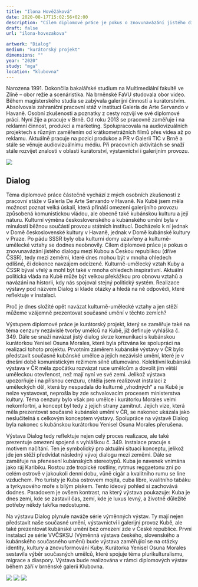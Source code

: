 ```yaml
---
title: "Ilona Hověžáková"
date: 2020-08-17T15:02:56+02:00
description: "Cílem diplomové práce je pokus o znovunavázání jistého dialogu mezi Kubou a Českou republikou (dříve ČSSR), tedy mezi zeměmi, které dnes mohou být v mnoha ohledech odlišné, či dokonce navzájem odcizené."
draft: false
url: "ilona-hovezakova"

artwork: "Dialog"
medium: "kurátorský projekt"
dimensions: ""
year: "2020"
study: "mga"
location: "klubovna"
---
```


Narozena 1991. Dokončila bakalářské studium na Multimediální fakultě ve Zlíně – obor režie a scenáristika. Na brněnské FaVU studovala obor video. Během magisterského studia se zabývala galerijní činností a kurátorstvím. Absolvovala zahraniční pracovní stáž v instituci Galería de Arte Servando v Havaně. Osobní zkušenosti a poznatky z cesty rozvíjí ve své diplomové práci. Nyní žije a pracuje v Brně. Od roku 2013 se pracovně zaměřuje i na reklamní činnost, produkci a marketing. Spolupracovala na audiovizuálních projektech s různým zaměřením od krátkometrážních filmů přes videa až po reklamu. Aktuálně pracuje na pozici produkce a PR v Galerii TIC v Brně a stále se věnuje audiovizuálnímu médiu. Při pracovních aktivitách se snaží stále rozvíjet znalosti v oblasti kurátorství, výstavnictví i galerijním provozu. 

![](/students/hovezakova/1.jpg)

## Dialog

Téma diplomové práce částečně vychází z mých osobních zkušeností z pracovní stáže v Galería De Arte Servando v Havaně. Na Kubě jsem měla možnost poznat velká úskalí, která přináší omezení galerijního provozu způsobená komunistickou vládou, ale obecně také kubánskou kulturu a její náturu. Kulturní výměna československého a kubánského umění byla v minulosti běžnou součástí provozu státních institucí. Docházelo k ní jednak v Domě československé kultury v Havaně, jednak v Domě kubánské kultury v Praze. Po pádu SSSR byly oba kulturní domy uzavřeny a kulturně-umělecké vztahy se dodnes neobnovily. Cílem diplomové práce je pokus o znovunavázání jistého dialogu mezi Kubou a Českou republikou (dříve ČSSR), tedy mezi zeměmi, které dnes mohou být v mnoha ohledech odlišné, či dokonce navzájem odcizené. Kulturně-umělecký vztah Kuby a ČSSR býval vřelý a mohl být také v mnoha ohledech inspirativní. Aktuální politická vláda na Kubě může být velkou překážkou pro obnovu vztahů a navázání na historii, kdy nás spojoval stejný politický systém. Realizace výstavy pod názvem Dialog si klade otázky a hledá na ně odpovědi, které reflektuje v instalaci.

Proč je dnes složité opět navázat kulturně-umělecké vztahy a jen stěží můžeme vzájemně prezentovat současné umění v těchto zemích?

Výstupem diplomové práce je kurátorský projekt, který se zaměřuje také na téma cenzury nezávislé tvorby umělců na Kubě, již definuje vyhláška č. 349. Dále se snaží navázat jistý dialog skrze komunikaci s kubánskou kurátorkou Yenisel Osuna Morales, která byla přizvána ke spolupráci na realizaci tohoto projektu. Prvotním záměrem kubánské výstavy v ČR bylo představit současné kubánské umělce a jejich nezávislé umění, které je v dnešní době komunistickým režimem silně utlumováno. Kolektivní kubánská výstava v ČR měla zpočátku rozvázat ruce umělcům a dovolit jim větší uměleckou otevřenost, než mají nyní ve své zemi. Jelikož výstava upozorňuje i na přísnou cenzuru, chtěla jsem realizovat instalaci z uměleckých děl, která by nespadala do kulturně „vhodných“ a na Kubě je nelze vystavovat, neprošla by zde schvalovacím procesem ministerstva kultury. Téma cenzury bylo však pro umělce i kurátorku Morales velmi nekomfortní, a koncept byl tedy z jejich strany zamítnut. Jejich vize, která měla prezentovat současné kubánské umění v ČR, se nakonec ukázala jako neslučitelná s celkovým konceptem výstavy. Spolupráce na výstavě Dialog byla nakonec s kubánskou kurátorkou Yenisel Osuna Morales přerušena.

Výstava Dialog tedy reflektuje nejen celý proces realizace, ale také prezentuje omezení spojená s vyhláškou č. 349. Instalace pracuje s motivem načítání. Ten je symbolický pro aktuální situaci konceptu, jelikož jde jen stěží předvídat následný vývoj dialogu mezi zeměmi. Dále se zaměřuje na přenesení kubánských stereotypů. Kuba je navenek vnímána jako ráj Karibiku. Rostou zde tropické rostliny, rytmus reggaetonu zní po celém ostrově v jakoukoli denní dobu, vůně cigár a kvalitního rumu se line vzduchem. Pro turisty je Kuba ostrovem mojita, cuba libre, kvalitního tabáku a tyrkysového moře s bílým pískem. Tento ideový pohled si zachovává dodnes. Paradoxem je ovšem kontrast, na který výstava poukazuje: Kuba je dnes zemí, kde se zastavil čas, zemí, kde je luxus levný, a životně důležité potřeby někdy takřka nedostupné.

Na výstavu Dialog plynule naváže série výměnných výstav. Ty mají nejen představit naše současné umění, výstavnictví i galerijní provoz Kubě, ale také prezentovat kubánské umění bez omezení zde v České republice. První instalací ze série VVČSKSU (Výměnná výstava českého, slovenského a kubánského současného umění) bude výstava zaměřující se na otázky identity, kultury a znovuformování Kuby. Kurátorka Yenisel Osuna Morales sestavila výběr současných umělců, které spojuje téma plurikulturalismu, migrace a diaspory. Výstava bude realizována v rámci diplomových výstav během září v brněnské galerii Klubovna.

![](/students/hovezakova/2.jpg)
![](/students/hovezakova/3.jpg)
![](/students/hovezakova/4.jpg)
